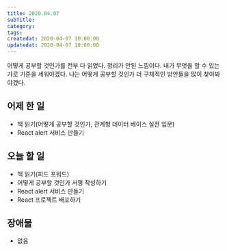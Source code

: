 ```yaml
---
title: 2020.04.07
subTitle:
category:
tags:
createdat: 2020-04-07 10:00:00
updatedat: 2020-04-07 10:00:00
---
```


어떻게 공부할 것인가를 전부 다 읽었다. 정리가 안된 느낌이다. 내가 무엇을 할 수 있는가로 기준을 세워야겠다. 나는 어떻게 공부할 것인가 더 구체적인 방안들을 많이 찾아봐야겠다.

## 어제 한 일

* 책 읽기(어떻게 공부할 것인가, 관계형 데이터 베이스 실전 입문)
* React alert 서비스 만들기

## 오늘 할 일

* 책 읽기(피드 포워드)
* 어떻게 공부할 것인가 서평 작성하기
* React alert 서비스 만들기
* React 프로젝트 배포하기

## 장애물

* 없음
